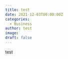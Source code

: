 ```yaml
---
title: test
date: 2021-12-03T00:00:00Z
categories:
  - Business
author: test
image:
draft: false
---
```


test

